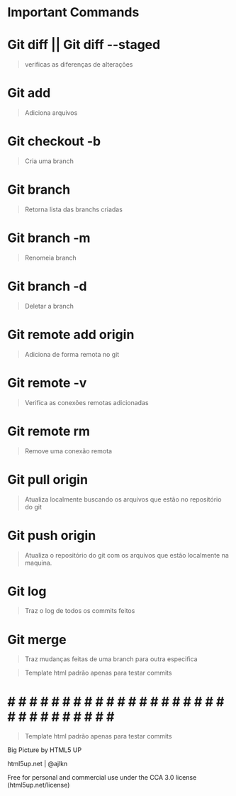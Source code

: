 # Important Commands

# Git diff  <opcinal arquivo> || Git diff  --staged

> verificas as diferenças de alterações

# Git add <Nome arquivo>

> Adiciona arquivos

# Git checkout -b <Nome da branch>

> Cria uma branch

# Git branch 

> Retorna lista das branchs criadas

# Git branch -m <Nome da branch>

> Renomeia branch

# Git branch -d <Nome da branch>

> Deletar a branch

# Git remote add origin <Url do git>

> Adiciona de forma remota no git

#  Git remote -v

> Verifica as conexões remotas adicionadas

#  Git remote rm

> Remove uma conexão remota

# Git pull origin <Nome da branch>

> Atualiza localmente buscando os arquivos que estão no repositório do git

# Git push origin <Nome da branch>

> Atualiza o repositório do git com os arquivos que estão localmente na maquina.

# Git log

> Traz o log de todos os commits feitos

# Git merge <nome da branch>

> Traz mudanças feitas de uma branch para outra especifica


> Template html padrão apenas para testar commits

# # # # # # # # # # # # # # # # # # # # # # # # # # # # # # # #

> Template html padrão apenas para testar commits

Big Picture by HTML5 UP

html5up.net | @ajlkn

Free for personal and commercial use under the CCA 3.0 license (html5up.net/license)
